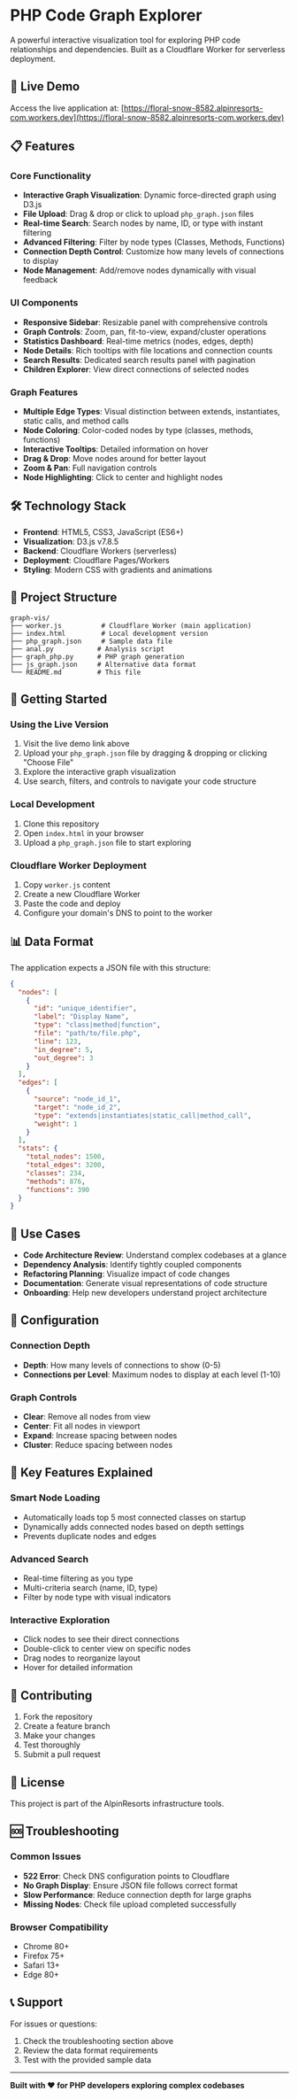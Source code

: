 # PHP Code Graph Explorer

A powerful interactive visualization tool for exploring PHP code relationships and dependencies. Built as a Cloudflare Worker for serverless deployment.

## 🚀 Live Demo

Access the live application at: [https://floral-snow-8582.alpinresorts-com.workers.dev](https://floral-snow-8582.alpinresorts-com.workers.dev)

## 📋 Features

### Core Functionality
- **Interactive Graph Visualization**: Dynamic force-directed graph using D3.js
- **File Upload**: Drag & drop or click to upload `php_graph.json` files
- **Real-time Search**: Search nodes by name, ID, or type with instant filtering
- **Advanced Filtering**: Filter by node types (Classes, Methods, Functions)
- **Connection Depth Control**: Customize how many levels of connections to display
- **Node Management**: Add/remove nodes dynamically with visual feedback

### UI Components
- **Responsive Sidebar**: Resizable panel with comprehensive controls
- **Graph Controls**: Zoom, pan, fit-to-view, expand/cluster operations
- **Statistics Dashboard**: Real-time metrics (nodes, edges, depth)
- **Node Details**: Rich tooltips with file locations and connection counts
- **Search Results**: Dedicated search results panel with pagination
- **Children Explorer**: View direct connections of selected nodes

### Graph Features
- **Multiple Edge Types**: Visual distinction between extends, instantiates, static calls, and method calls
- **Node Coloring**: Color-coded nodes by type (classes, methods, functions)
- **Interactive Tooltips**: Detailed information on hover
- **Drag & Drop**: Move nodes around for better layout
- **Zoom & Pan**: Full navigation controls
- **Node Highlighting**: Click to center and highlight nodes

## 🛠️ Technology Stack

- **Frontend**: HTML5, CSS3, JavaScript (ES6+)
- **Visualization**: D3.js v7.8.5
- **Backend**: Cloudflare Workers (serverless)
- **Deployment**: Cloudflare Pages/Workers
- **Styling**: Modern CSS with gradients and animations

## 📁 Project Structure

```
graph-vis/
├── worker.js          # Cloudflare Worker (main application)
├── index.html         # Local development version
├── php_graph.json     # Sample data file
├── anal.py           # Analysis script
├── graph_php.py      # PHP graph generation
├── js_graph.json     # Alternative data format
└── README.md         # This file
```

## 🚀 Getting Started

### Using the Live Version
1. Visit the live demo link above
2. Upload your `php_graph.json` file by dragging & dropping or clicking "Choose File"
3. Explore the interactive graph visualization
4. Use search, filters, and controls to navigate your code structure

### Local Development
1. Clone this repository
2. Open `index.html` in your browser
3. Upload a `php_graph.json` file to start exploring

### Cloudflare Worker Deployment
1. Copy `worker.js` content
2. Create a new Cloudflare Worker
3. Paste the code and deploy
4. Configure your domain's DNS to point to the worker

## 📊 Data Format

The application expects a JSON file with this structure:

```json
{
  "nodes": [
    {
      "id": "unique_identifier",
      "label": "Display Name",
      "type": "class|method|function",
      "file": "path/to/file.php",
      "line": 123,
      "in_degree": 5,
      "out_degree": 3
    }
  ],
  "edges": [
    {
      "source": "node_id_1",
      "target": "node_id_2",
      "type": "extends|instantiates|static_call|method_call",
      "weight": 1
    }
  ],
  "stats": {
    "total_nodes": 1500,
    "total_edges": 3200,
    "classes": 234,
    "methods": 876,
    "functions": 390
  }
}
```

## 🎯 Use Cases

- **Code Architecture Review**: Understand complex codebases at a glance
- **Dependency Analysis**: Identify tightly coupled components
- **Refactoring Planning**: Visualize impact of code changes
- **Documentation**: Generate visual representations of code structure
- **Onboarding**: Help new developers understand project architecture

## 🔧 Configuration

### Connection Depth
- **Depth**: How many levels of connections to show (0-5)
- **Connections per Level**: Maximum nodes to display at each level (1-10)

### Graph Controls
- **Clear**: Remove all nodes from view
- **Center**: Fit all nodes in viewport
- **Expand**: Increase spacing between nodes
- **Cluster**: Reduce spacing between nodes

## 🌟 Key Features Explained

### Smart Node Loading
- Automatically loads top 5 most connected classes on startup
- Dynamically adds connected nodes based on depth settings
- Prevents duplicate nodes and edges

### Advanced Search
- Real-time filtering as you type
- Multi-criteria search (name, ID, type)
- Filter by node type with visual indicators

### Interactive Exploration
- Click nodes to see their direct connections
- Double-click to center view on specific nodes
- Drag nodes to reorganize layout
- Hover for detailed information

## 🤝 Contributing

1. Fork the repository
2. Create a feature branch
3. Make your changes
4. Test thoroughly
5. Submit a pull request

## 📄 License

This project is part of the AlpinResorts infrastructure tools.

## 🆘 Troubleshooting

### Common Issues
- **522 Error**: Check DNS configuration points to Cloudflare
- **No Graph Display**: Ensure JSON file follows correct format
- **Slow Performance**: Reduce connection depth for large graphs
- **Missing Nodes**: Check file upload completed successfully

### Browser Compatibility
- Chrome 80+
- Firefox 75+
- Safari 13+
- Edge 80+

## 📞 Support

For issues or questions:
1. Check the troubleshooting section above
2. Review the data format requirements
3. Test with the provided sample data

---

**Built with ❤️ for PHP developers exploring complex codebases**